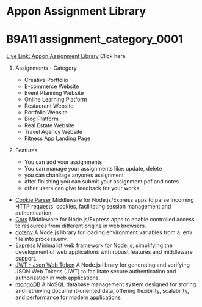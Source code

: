 # Appon Assignment Library

# B9A11 assignment_category_0001

[Live Link: Appon Assignment Library](https://assignmentb9a11.web.app/) Click here

1. Assignments - Category

    - Creative Portfolio
    - E-commerce Website
    - Event Planning Website
    - Online Learning Platform
    - Restaurant Website
    - Portfolio Website
    - Blog Platform
    - Real Estate Website
    - Travel Agency Website
    - Fitness App Landing Page

1. Features
    - You can add your assignments
    - You can manage your assignments like: update, delete
    - you can chanllage anyones assignment
    - after finishing you can submit your assignment pdf and notes
    - other users can give feedback for your works.

-   [Cookie Parser](https://www.npmjs.com/package/cookie-parser) Middleware for Node.js/Express apps to parse incoming HTTP requests' cookies, facilitating session management and authentication.
-   [Cors](https://www.npmjs.com/package/cors) Middleware for Node.js/Express apps to enable controlled access to resources from different origins in web browsers.
-   [dotenv](https://www.npmjs.com/package/dotenv) A Node.js library for loading environment variables from a .env file into process.env.
-   [Express](https://expressjs.com/) Minimalist web framework for Node.js, simplifying the development of web applications with robust features and middleware support.
-   [JWT - Json Web Token](https://www.npmjs.com/package/jsonwebtoken) A Node.js library for generating and verifying JSON Web Tokens (JWT) to facilitate secure authentication and authorization in web applications.
-   [mongoDB](https://www.mongodb.com/products/platform/atlas-database) A NoSQL database management system designed for storing and retrieving document-oriented data, offering flexibility, scalability, and performance for modern applications.
